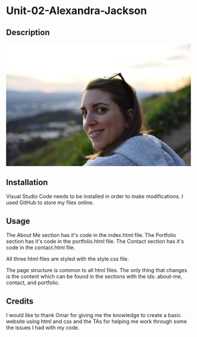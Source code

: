 # Unit-02-Alexandra-Jackson

## Description 


![Alt text](/assets/images/portrait_alex.jpg)



## Installation


Visual Studio Code needs to be installed in order to make modifications.
I used GitHub to store my files online. 


## Usage

The About Me section has it's code in the index.html file.
The Portfolio section has it's code in the portfolio.html file.
The Contact section has it's code in the contact.html file. 

All three html files are styled with the style.css file.

The page structure is common to all html files. The only thing that changes is the content which can be found in the sections with the ids: about-me, contact, and portfolio. 


## Credits

I would like to thank Omar for giving me the knowledge to create a basic website using html and css and the TAs for helping me work through some the issues I had with my code. 